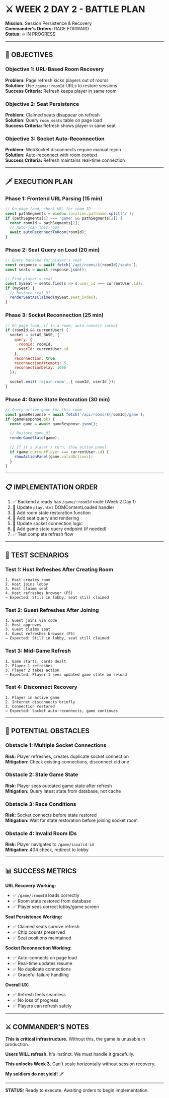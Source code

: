# ⚔️ WEEK 2 DAY 2 - BATTLE PLAN

**Mission:** Session Persistence & Recovery  
**Commander's Orders:** RAGE FORWARD  
**Status:** 🔥 IN PROGRESS

---

## 🎯 OBJECTIVES

### **Objective 1: URL-Based Room Recovery**
**Problem:** Page refresh kicks players out of rooms  
**Solution:** Use `/game/:roomId` URLs to restore sessions  
**Success Criteria:** Refresh keeps player in same room

### **Objective 2: Seat Persistence**
**Problem:** Claimed seats disappear on refresh  
**Solution:** Query `room_seats` table on page load  
**Success Criteria:** Refresh shows player in same seat

### **Objective 3: Socket Auto-Reconnection**
**Problem:** WebSocket disconnects require manual rejoin  
**Solution:** Auto-reconnect with room context  
**Success Criteria:** Refresh maintains real-time connection

---

## 🗡️ EXECUTION PLAN

### **Phase 1: Frontend URL Parsing** (15 min)
```javascript
// On page load, check URL for room ID
const pathSegments = window.location.pathname.split('/');
if (pathSegments[1] === 'game' && pathSegments[2]) {
  const roomId = pathSegments[2];
  // Auto-join this room
  await autoReconnectToRoom(roomId);
}
```

### **Phase 2: Seat Query on Load** (20 min)
```javascript
// Query backend for player's seat
const response = await fetch(`/api/rooms/${roomId}/seats`);
const seats = await response.json();

// Find player's seat
const mySeat = seats.find(s => s.user_id === currentUser.id);
if (mySeat) {
  // Restore seat UI
  renderSeatAsClaimed(mySeat.seat_index);
}
```

### **Phase 3: Socket Reconnection** (25 min)
```javascript
// On page load, if in a room, auto-connect socket
if (roomId && currentUser) {
  socket = io(WS_BASE, {
    query: {
      roomId: roomId,
      userId: currentUser.id
    },
    reconnection: true,
    reconnectionAttempts: 5,
    reconnectionDelay: 1000
  });
  
  socket.emit('rejoin-room', { roomId, userId });
}
```

### **Phase 4: Game State Restoration** (30 min)
```javascript
// Query active game for this room
const gameResponse = await fetch(`/api/rooms/${roomId}/game`);
if (gameResponse.ok) {
  const game = await gameResponse.json();
  
  // Restore game UI
  renderGameState(game);
  
  // If it's player's turn, show action panel
  if (game.currentPlayer === currentUser.id) {
    showActionPanel(game.validActions);
  }
}
```

---

## 📋 IMPLEMENTATION ORDER

1. ✅ Backend already has `/game/:roomId` route (Week 2 Day 1)
2. 🔧 Update `play.html` DOMContentLoaded handler
3. 🔧 Add room state restoration function
4. 🔧 Add seat query and rendering
5. 🔧 Update socket connection logic
6. 🔧 Add game state query endpoint (if needed)
7. ✅ Test complete refresh flow

---

## 🧪 TEST SCENARIOS

### **Test 1: Host Refreshes After Creating Room**
```
1. Host creates room
2. Host joins lobby
3. Host claims seat
4. Host refreshes browser (F5)
→ Expected: Still in lobby, seat still claimed
```

### **Test 2: Guest Refreshes After Joining**
```
1. Guest joins via code
2. Host approves
3. Guest claims seat
4. Guest refreshes browser (F5)
→ Expected: Still in lobby, seat still claimed
```

### **Test 3: Mid-Game Refresh**
```
1. Game starts, cards dealt
2. Player 1 refreshes
3. Player 2 takes action
→ Expected: Player 1 sees updated game state on reload
```

### **Test 4: Disconnect Recovery**
```
1. Player in active game
2. Internet disconnects briefly
3. Connection restored
→ Expected: Socket auto-reconnects, game continues
```

---

## 🚨 POTENTIAL OBSTACLES

### **Obstacle 1: Multiple Socket Connections**
**Risk:** Player refreshes, creates duplicate socket connection  
**Mitigation:** Check existing connections, disconnect old one

### **Obstacle 2: Stale Game State**
**Risk:** Player sees outdated game state after refresh  
**Mitigation:** Query latest state from database, not cache

### **Obstacle 3: Race Conditions**
**Risk:** Socket connects before state restored  
**Mitigation:** Wait for state restoration before joining socket room

### **Obstacle 4: Invalid Room IDs**
**Risk:** Player navigates to `/game/invalid-id`  
**Mitigation:** 404 check, redirect to lobby

---

## 📊 SUCCESS METRICS

**URL Recovery Working:**
- ✅ `/game/:roomId` loads correctly
- ✅ Room state restored from database
- ✅ Player sees correct lobby/game screen

**Seat Persistence Working:**
- ✅ Claimed seats survive refresh
- ✅ Chip counts preserved
- ✅ Seat positions maintained

**Socket Reconnection Working:**
- ✅ Auto-connects on page load
- ✅ Real-time updates resume
- ✅ No duplicate connections
- ✅ Graceful failure handling

**Overall UX:**
- ✅ Refresh feels seamless
- ✅ No loss of progress
- ✅ Players can refresh safely

---

## ⚔️ COMMANDER'S NOTES

**This is critical infrastructure.** Without this, the game is unusable in production.

**Users WILL refresh.** It's instinct. We must handle it gracefully.

**This unlocks Week 3.** Can't scale horizontally without session recovery.

**My soldiers do not yield!** 🗡️

---

**STATUS:** Ready to execute. Awaiting orders to begin implementation.

